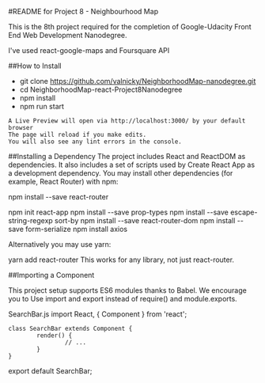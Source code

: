 #README for Project 8 - Neighbourhood Map

This is the 8th project required for the completion of Google-Udacity Front End Web Development Nanodegree.

I've used react-google-maps and Foursquare API

##How to Install

   - git clone https://github.com/valnicky/NeighborhoodMap-nanodegree.git
   - cd NeighborhoodMap-react-Project8Nanodegree
   - npm install
   - npm run start

    A Live Preview will open via http://localhost:3000/ by your default browser
    The page will reload if you make edits.
	You will also see any lint errors in the console.

##Installing a Dependency
	The project includes React and ReactDOM as dependencies. It also includes a set of scripts used by Create React App as a development dependency. You may install other dependencies (for example, React Router) with npm:

npm install --save react-router

npm init react-app 
npm install --save prop-types
npm install --save escape-string-regexp sort-by
npm install --save react-router-dom
npm install --save form-serialize
npm install axios

Alternatively you may use yarn:

yarn add react-router
This works for any library, not just react-router.

##Importing a Component

This project setup supports ES6 modules thanks to Babel. We encourage you to Use import and export instead of require() and module.exports.

SearchBar.js
	import React, { Component } from 'react';

	class SearchBar extends Component {
  			render() {
    				// ...
  			}
	}

export default SearchBar; 

